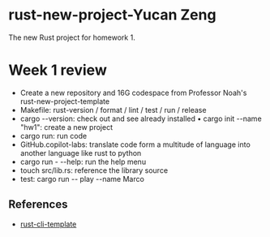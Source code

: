 # rust-new-project-Yucan Zeng
The new Rust project for homework 1.

# Week 1 review
* Create a new repository and 16G codespace from Professor Noah's rust-new-project-template
* Makefile: rust-version / format / lint / test / run / release
* cargo --version: check out and see already installed
• cargo init --name "hw1": create a new project
* cargo run: run code
* GitHub.copilot-labs: translate code form a multitude of language into another language like rust to python
* cargo run - --help: run the help menu
* touch src/lib.rs: reference the library source
* test: cargo run -- play --name Marco

## References

* [rust-cli-template](https://github.com/kbknapp/rust-cli-template)
